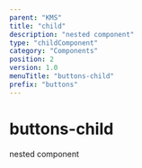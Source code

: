 ```yaml
---
parent: "KMS"
title: "child"
description: "nested component"
type: "childComponent"
category: "Components"
position: 2
version: 1.0
menuTitle: "buttons-child"
prefix: "buttons"
---
```


# buttons-child

<!-- > This component was based on the buttons-child component of [Vuetify](https://vuetifyjs.com/en/components/buttons-child/ "Vuetify's buttons-child component")

## Usage -->

nested component

<!-- Component template need to be here -->

<doc-component :file="'KMS/buttons/KMS_buttons-child'" :name="'buttons-child'"></doc-component >

